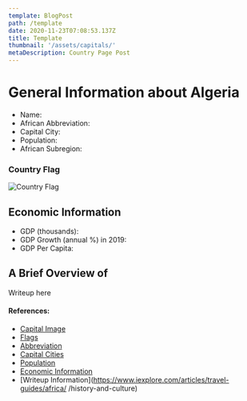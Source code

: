 ```yaml
---
template: BlogPost
path: /template
date: 2020-11-23T07:08:53.137Z
title: Template
thumbnail: '/assets/capitals/'
metaDescription: Country Page Post
---
```


# General Information about Algeria

- Name:
- African Abbreviation:
- Capital City:
- Population:
- African Subregion:

### Country Flag
![Country Flag](https://raw.githubusercontent.com/hjnilsson/country-flags/master/png1000px/td.png)

## Economic Information
 - GDP (thousands):
 - GDP Growth (annual %) in 2019:
 - GDP Per Capita:

## A Brief Overview of
Writeup here

#### References:
- [Capital Image]()
- [Flags](https://github.com/hjnilsson/country-flags)
- [Abbreviation](https://planetarynames.wr.usgs.gov/Abbreviations)
- [Capital Cities](https://www.nationsonline.org/oneworld/capitals_africa.htm)
- [Population](https://www.worldometers.info/population/countries-in-africa-by-population/)
- [Economic Information](https://data.worldbank.org/)
- [Writeup Information](https://www.iexplore.com/articles/travel-guides/africa/ /history-and-culture)
